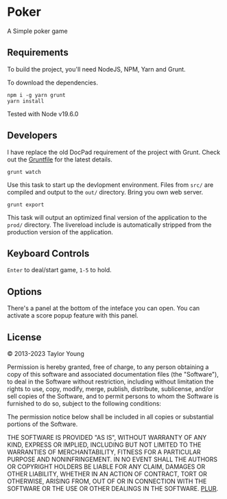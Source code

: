 # Poker

A Simple poker game

## Requirements

To build the project, you'll need NodeJS, NPM, Yarn and Grunt.

To download the dependencies.

```
npm i -g yarn grunt
yarn install
```

Tested with Node v19.6.0

## Developers

I have replace the old DocPad requirement of the project with Grunt. Check out the [Gruntfile](Gruntfile.coffee) for the latest details.

    grunt watch

Use this task to start up the devlopment environment. Files from `src/` are compiled and output to the `out/` directory. Bring you own web server.

    grunt export

This task will output an optimized final version of the application to the `prod/` directory. The livereload include is automatically stripped from the production version of the application.

## Keyboard Controls

`Enter` to deal/start game, `1-5` to hold.

## Options

There's a panel at the bottom of the inteface you can open. You can activate a score popup feature with this panel.

## License

&copy; 2013-2023 Taylor Young

Permission is hereby granted, free of charge, to any person obtaining a copy
of this software and associated documentation files (the "Software"), to deal
in the Software without restriction, including without limitation the rights
to use, copy, modify, merge, publish, distribute, sublicense, and/or sell
copies of the Software, and to permit persons to whom the Software is
furnished to do so, subject to the following conditions:

The permission notice below shall be included in all copies or substantial portions of the Software.

THE SOFTWARE IS PROVIDED "AS IS", WITHOUT WARRANTY OF ANY KIND, EXPRESS OR
IMPLIED, INCLUDING BUT NOT LIMITED TO THE WARRANTIES OF MERCHANTABILITY,
FITNESS FOR A PARTICULAR PURPOSE AND NONINFRINGEMENT. IN NO EVENT SHALL THE
AUTHORS OR COPYRIGHT HOLDERS BE LIABLE FOR ANY CLAIM, DAMAGES OR OTHER
LIABILITY, WHETHER IN AN ACTION OF CONTRACT, TORT OR OTHERWISE, ARISING FROM,
OUT OF OR IN CONNECTION WITH THE SOFTWARE OR THE USE OR OTHER DEALINGS IN
THE SOFTWARE. [PLUR](http://en.wikipedia.org/wiki/PLUR).
